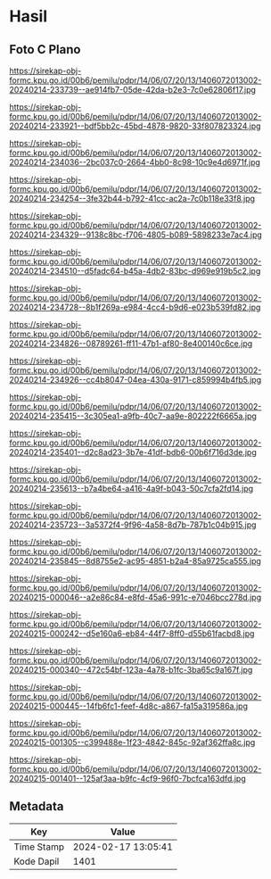 # Hasil

## Foto C Plano

https://sirekap-obj-formc.kpu.go.id/00b6/pemilu/pdpr/14/06/07/20/13/1406072013002-20240214-233739--ae914fb7-05de-42da-b2e3-7c0e62806f17.jpg

https://sirekap-obj-formc.kpu.go.id/00b6/pemilu/pdpr/14/06/07/20/13/1406072013002-20240214-233921--bdf5bb2c-45bd-4878-9820-33f807823324.jpg

https://sirekap-obj-formc.kpu.go.id/00b6/pemilu/pdpr/14/06/07/20/13/1406072013002-20240214-234036--2bc037c0-2664-4bb0-8c98-10c9e4d6971f.jpg

https://sirekap-obj-formc.kpu.go.id/00b6/pemilu/pdpr/14/06/07/20/13/1406072013002-20240214-234254--3fe32b44-b792-41cc-ac2a-7c0b118e33f8.jpg

https://sirekap-obj-formc.kpu.go.id/00b6/pemilu/pdpr/14/06/07/20/13/1406072013002-20240214-234329--9138c8bc-f706-4805-b089-5898233e7ac4.jpg

https://sirekap-obj-formc.kpu.go.id/00b6/pemilu/pdpr/14/06/07/20/13/1406072013002-20240214-234510--d5fadc64-b45a-4db2-83bc-d969e919b5c2.jpg

https://sirekap-obj-formc.kpu.go.id/00b6/pemilu/pdpr/14/06/07/20/13/1406072013002-20240214-234728--8b1f269a-e984-4cc4-b9d6-e023b539fd82.jpg

https://sirekap-obj-formc.kpu.go.id/00b6/pemilu/pdpr/14/06/07/20/13/1406072013002-20240214-234826--08789261-ff11-47b1-af80-8e400140c6ce.jpg

https://sirekap-obj-formc.kpu.go.id/00b6/pemilu/pdpr/14/06/07/20/13/1406072013002-20240214-234926--cc4b8047-04ea-430a-9171-c859994b4fb5.jpg

https://sirekap-obj-formc.kpu.go.id/00b6/pemilu/pdpr/14/06/07/20/13/1406072013002-20240214-235415--3c305ea1-a9fb-40c7-aa9e-802222f6665a.jpg

https://sirekap-obj-formc.kpu.go.id/00b6/pemilu/pdpr/14/06/07/20/13/1406072013002-20240214-235401--d2c8ad23-3b7e-41df-bdb6-00b6f716d3de.jpg

https://sirekap-obj-formc.kpu.go.id/00b6/pemilu/pdpr/14/06/07/20/13/1406072013002-20240214-235613--b7a4be64-a416-4a9f-b043-50c7cfa2fd14.jpg

https://sirekap-obj-formc.kpu.go.id/00b6/pemilu/pdpr/14/06/07/20/13/1406072013002-20240214-235723--3a5372f4-9f96-4a58-8d7b-787b1c04b915.jpg

https://sirekap-obj-formc.kpu.go.id/00b6/pemilu/pdpr/14/06/07/20/13/1406072013002-20240214-235845--8d8755e2-ac95-4851-b2a4-85a9725ca555.jpg

https://sirekap-obj-formc.kpu.go.id/00b6/pemilu/pdpr/14/06/07/20/13/1406072013002-20240215-000046--a2e86c84-e8fd-45a6-991c-e7046bcc278d.jpg

https://sirekap-obj-formc.kpu.go.id/00b6/pemilu/pdpr/14/06/07/20/13/1406072013002-20240215-000242--d5e160a6-eb84-44f7-8ff0-d55b61facbd8.jpg

https://sirekap-obj-formc.kpu.go.id/00b6/pemilu/pdpr/14/06/07/20/13/1406072013002-20240215-000340--472c54bf-123a-4a78-b1fc-3ba65c9a167f.jpg

https://sirekap-obj-formc.kpu.go.id/00b6/pemilu/pdpr/14/06/07/20/13/1406072013002-20240215-000445--14fb6fc1-feef-4d8c-a867-fa15a319586a.jpg

https://sirekap-obj-formc.kpu.go.id/00b6/pemilu/pdpr/14/06/07/20/13/1406072013002-20240215-001305--c399488e-1f23-4842-845c-92af362ffa8c.jpg

https://sirekap-obj-formc.kpu.go.id/00b6/pemilu/pdpr/14/06/07/20/13/1406072013002-20240215-001401--125af3aa-b9fc-4cf9-96f0-7bcfca163dfd.jpg


## Metadata

| Key        | Value               |
| ---------- | ------------------- |
| Time Stamp | 2024-02-17 13:05:41 |
| Kode Dapil | 1401                |



